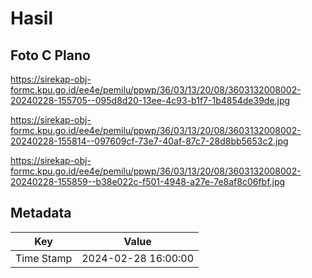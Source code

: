 # Hasil

## Foto C Plano

https://sirekap-obj-formc.kpu.go.id/ee4e/pemilu/ppwp/36/03/13/20/08/3603132008002-20240228-155705--095d8d20-13ee-4c93-b1f7-1b4854de39de.jpg

https://sirekap-obj-formc.kpu.go.id/ee4e/pemilu/ppwp/36/03/13/20/08/3603132008002-20240228-155814--097609cf-73e7-40af-87c7-28d8bb5653c2.jpg

https://sirekap-obj-formc.kpu.go.id/ee4e/pemilu/ppwp/36/03/13/20/08/3603132008002-20240228-155859--b38e022c-f501-4948-a27e-7e8af8c06fbf.jpg


## Metadata

| Key        | Value               |
| ---------- | ------------------- |
| Time Stamp | 2024-02-28 16:00:00 |



